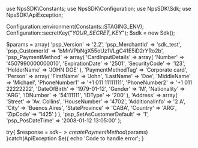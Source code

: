 use NpsSDK\Constants;
use NpsSDK\Configuration;
use NpsSDK\Sdk;
use NpsSDK\ApiException;

Configuration::environment(Constants::STAGING_ENV);
Configuration::secretKey("_YOUR_SECRET_KEY_");
$sdk = new Sdk();

$params = array(
    'psp_Version' => '2.2',
    'psp_MerchantId' => 'sdk_test',
    'psp_CustomerId' => 'bMnVPbNgX55oUz1VLgC41E5iD2rYRo2b',
    'psp_PaymentMethod' => array(
        'CardInputDetails' => array(
            'Number' => '4507990000000010',
            'ExpirationDate' => '2501',
            'SecurityCode' => '123',
            'HolderName' => 'JOHN DOE'
            ),
        'PaymentMethodTag' => 'Corporate card',
        'Person' => array(
            'FirstName' => 'John',
            'LastName' => 'Doe',
            'MiddleName' => 'Michael',
            'PhoneNumber1' => '+1 011 11111111',
            'PhoneNumber2' => '+1 011 22222222',
            'DateOfBirth' => '1979-01-12',
            'Gender' => 'M',
            'Nationality' => 'ARG',
            'IDNumber' => '54111111',
            'IDType' => '200'
            ),
        'Address' => array(
            'Street' => 'Av. Collins',
            'HouseNumber' => '4702',
            'AdditionalInfo' => '2 A',
            'City' => 'Buenos Aires',
            'StateProvince' => 'CABA',
            'Country' => 'ARG',
            'ZipCode' => '1425'
            )
    ),
    'psp_SetAsCustomerDefault' => '1',
    'psp_PosDateTime' => '2008-01-12 13:05:00'
);

try{ 
    $response = $sdk->createPaymentMethod($params) 
}catch(ApiException $e){ 
    echo 'Code to handle error'; 
} 
